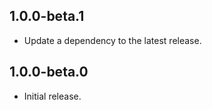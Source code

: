 ## 1.0.0-beta.1

 - Update a dependency to the latest release.

## 1.0.0-beta.0

- Initial release.
